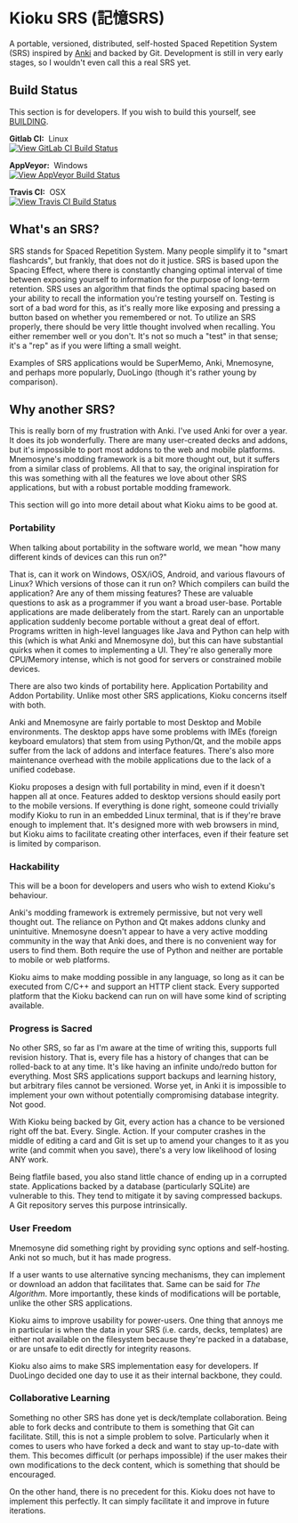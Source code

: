 # Kioku SRS (記憶SRS)

A portable, versioned, distributed, self-hosted Spaced Repetition System (SRS) inspired by [Anki](https://ankisrs.net) and backed by Git. Development is still in very early stages, so I wouldn't even call this a real SRS yet.

## Build Status

This section is for developers. If you wish to build this yourself, see [BUILDING](BUILDING.md).

**Gitlab CI:**&nbsp;&nbsp;Linux  
[![View GitLab CI Build Status](https://gitlab.com/seltzer/kioku-srs/badges/master/build.svg)](https://gitlab.com/seltzer/kioku-srs/commits/master) 

**AppVeyor:**&nbsp;&nbsp;Windows  
[![View AppVeyor Build Status](https://ci.appveyor.com/api/projects/status/kpkdyp27m3fes3jd/branch/master?svg=true)](https://ci.appveyor.com/project/seltzy/kioku-srs/branch/master)

**Travis CI:**&nbsp;&nbsp;OSX  
[![View Travis CI Build Status](https://travis-ci.org/seltzy/kioku-srs.svg?branch=master)](https://travis-ci.org/seltzy/kioku-srs)

## What's an SRS?

SRS stands for Spaced Repetition System. Many people simplify it to "smart flashcards", but frankly, that does not do it justice. SRS is based upon the Spacing Effect, where there is constantly changing optimal interval of time between exposing yourself to information for the purpose of long-term retention. SRS uses an algorithm that finds the optimal spacing based on your ability to recall the information you're testing yourself on. Testing is sort of a bad word for this, as it's really more like exposing and pressing a button based on whether you remembered or not. To utilize an SRS properly, there should be very little thought involved when recalling. You either remember well or you don't. It's not so much a "test" in that sense; it's a "rep" as if you were lifting a small weight.

Examples of SRS applications would be SuperMemo, Anki, Mnemosyne, and perhaps more popularly, DuoLingo (though it's rather young by comparison).

## Why another SRS?

This is really born of my frustration with Anki. I've used Anki for over a year. It does its job wonderfully. There are many user-created decks and addons, but it's impossible to port most addons to the web and mobile platforms. Mnemosyne's modding framework is a bit more thought out, but it suffers from a similar class of problems. All that to say, the original inspiration for this was something with all the features we love about other SRS applications, but with a robust portable modding framework. 

This section will go into more detail about what Kioku aims to be good at.

### Portability

When talking about portability in the software world, we mean "how many different kinds of devices can this run on?"

That is, can it work on Windows, OSX/iOS, Android, and various flavours of Linux? Which versions of those can it run on? Which compilers can build the application? Are any of them missing features? These are valuable questions to ask as a programmer if you want a broad user-base. Portable applications are made deliberately from the start. Rarely can an unportable application suddenly become portable without a great deal of effort. Programs written in high-level languages like Java and Python can help with this (which is what Anki and Mnemosyne do), but this can have substantial quirks when it comes to implementing a UI. They're also generally more CPU/Memory intense, which is not good for servers or constrained mobile devices.

There are also two kinds of portability here. Application Portability and Addon Portability. Unlike most other SRS applications, Kioku concerns itself with both.

Anki and Mnemosyne are fairly portable to most Desktop and Mobile environments. The desktop apps have some problems with IMEs (foreign keyboard emulators) that stem from using Python/Qt, and the mobile apps suffer from the lack of addons and interface features. There's also more maintenance overhead with the mobile applications due to the lack of a unified codebase.

Kioku proposes a design with full portability in mind, even if it doesn't happen all at once. Features added to desktop versions should easily port to the mobile versions. If everything is done right, someone could trivially modify Kioku to run in an embedded Linux terminal, that is if they're brave enough to implement that. It's designed more with web browsers in mind, but Kioku aims to facilitate creating other interfaces, even if their feature set is limited by comparison.

### Hackability

This will be a boon for developers and users who wish to extend Kioku's behaviour.

Anki's modding framework is extremely permissive, but not very well thought out. The reliance on Python and Qt makes addons clunky and unintuitive. Mnemosyne doesn't appear to have a very active modding community in the way that Anki does, and there is no convenient way for users to find them. Both require the use of Python and neither are portable to mobile or web platforms.

Kioku aims to make modding possible in any language, so long as it can be executed from C/C++ and support an HTTP client stack. Every supported platform that the Kioku backend can run on will have some kind of scripting available.

### Progress is Sacred

No other SRS, so far as I'm aware at the time of writing this, supports full revision history. That is, every file has a history of changes that can be rolled-back to at any time. It's like having an infinite undo/redo button for everything. Most SRS applications support backups and learning history, but arbitrary files cannot be versioned. Worse yet, in Anki it is impossible to implement your own without potentially compromising database integrity. Not good.

With Kioku being backed by Git, every action has a chance to be versioned right off the bat. Every. Single. Action. If your computer crashes in the middle of editing a card and Git is set up to amend your changes to it as you write (and commit when you save), there's a very low likelihood of losing ANY work.

Being flatfile based, you also stand little chance of ending up in a corrupted state. Applications backed by a database (particularly SQLite) are vulnerable to this. They tend to mitigate it by saving compressed backups. A Git repository serves this purpose intrinsically.

### User Freedom

Mnemosyne did something right by providing sync options and self-hosting. Anki not so much, but it has made progress.

If a user wants to use alternative syncing mechanisms, they can implement or download an addon that facilitates that. Same can be said for *The Algorithm*. More importantly, these kinds of modifications will be portable, unlike the other SRS applications.

Kioku aims to improve usability for power-users. One thing that annoys me in particular is when the data in your SRS (i.e. cards, decks, templates) are either not available on the filesystem because they're packed in a database, or are unsafe to edit directly for integrity reasons.

Kioku also aims to make SRS implementation easy for developers. If DuoLingo decided one day to use it as their internal backbone, they could.

### Collaborative Learning

Something no other SRS has done yet is deck/template collaboration. Being able to fork decks and contribute to them is something that Git can facilitate. Still, this is not a simple problem to solve. Particularly when it comes to users who have forked a deck and want to stay up-to-date with them. This becomes difficult (or perhaps impossible) if the user makes their own modifications to the deck content, which is something that should be encouraged.

On the other hand, there is no precedent for this. Kioku does not have to implement this perfectly. It can simply facilitate it and improve in future iterations.

